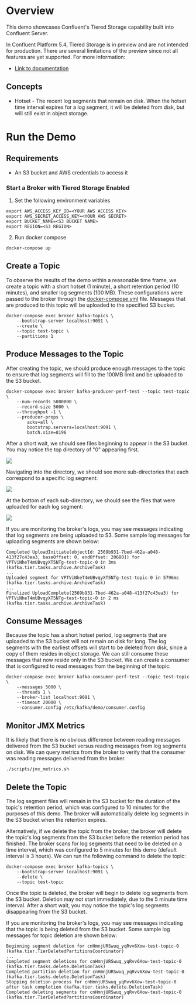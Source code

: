 # Overview

This demo showcases Confluent's Tiered Storage capability built into Confluent Server.

In Confluent Platform 5.4, Tiered Storage is in preview and are not intended for production. There are several limitations of the preview since not all features are yet supported. For more information:

* [Link to documentation](https://docs.confluent.io/current/kafka/tiered-storage-preview.html)

## Concepts

* Hotset - The recent log segments that remain on disk. When the hotset time interval expires for a log segment, it will be deleted from disk, but will still exist in object storage.


# Run the Demo

## Requirements

* An S3 bucket and AWS credentials to access it



### Start a Broker with Tiered Storage Enabled

1. Set the following environment variables

```
export AWS_ACCESS_KEY_ID=<YOUR AWS ACCESS KEY>
export AWS_SECRET_ACCESS_KEY=<YOUR AWS SECRET>
export BUCKET_NAME=<S3 BUCKET NAME>
export REGION=<S3 REGION>
```

2. Run docker compose
```
docker-compose up
```


## Create a Topic

To observe the results of the demo within a reasonable time frame, we create a topic with a short hotset (1 minute), a short retention period (10 minutes), and smaller log segments (100 MB). These configurations were passed to the broker through the [docker-compose.yml](docker-compose.yml) file. Messages that are produced to this topic will be uploaded to the specified S3 bucket.

```
docker-compose exec broker kafka-topics \
    --bootstrap-server localhost:9091 \
    --create \
    --topic test-topic \
    --partitions 1
```

## Produce Messages to the Topic

After creating the topic, we should produce enough messages to the topic to ensure that log segments will fill to the 100MB limit and be uploaded to the S3 bucket.

```
docker-compose exec broker kafka-producer-perf-test --topic test-topic \
    --num-records 5000000 \
    --record-size 5000 \
    --throughput -1 \
    --producer-props \
        acks=all \
        bootstrap.servers=localhost:9091 \
        batch.size=8196
```

After a short wait, we should see files beginning to appear in the S3 bucket. You may notice the top directory of "0" appearing first.

<kbd><img src="images/top-dir.png" /></kbd>

Navigating into the directory, we should see more sub-directories that each correspond to a specific log segment:

<kbd><img src="images/all-segment-dirs.png" /></kbd>

At the bottom of each sub-directory, we should see the files that were uploaded for each log segment:

<kbd><img src="images/segment-files.png" /></kbd>

If you are monitoring the broker's logs, you may see messages indicating that log segments are being uploaded to S3. Some sample log messages for uploading segments are shown below:

```
Completed UploadInitiate(objectId: 2569b931-7bed-462a-a048-413f27c43ea3, baseOffset: 0, endOffset: 20680]) for VPTViNheT4mUBvqyXT5NTg-test-topic-0 in 3ms (kafka.tier.tasks.archive.ArchiveTask)
...
Uploaded segment for VPTViNheT4mUBvqyXT5NTg-test-topic-0 in 5796ms (kafka.tier.tasks.archive.ArchiveTask)
...
Finalized UploadComplete(2569b931-7bed-462a-a048-413f27c43ea3) for VPTViNheT4mUBvqyXT5NTg-test-topic-0 in 2 ms (kafka.tier.tasks.archive.ArchiveTask)
```


## Consume Messages

Because the topic has a short hotset period, log segments that are uploaded to the S3 bucket will not remain on disk for long. The log segments with the earliest offsets will start to be deleted from disk, since a copy of them resides in object storage. We can still consume these messages that now reside only in the S3 bucket. We can create a consumer that is configured to read messages from the beginning of the topic:

```
docker-compose exec broker kafka-consumer-perf-test --topic test-topic \
    --messages 5000 \
    --threads 1 \
    --broker-list localhost:9091 \
    --timeout 20000 \
    --consumer.config /etc/kafka/demo/consumer.config
```

## Monitor JMX Metrics

It is likely that there is no obvious difference between reading messages delivered from the S3 bucket versus reading messages from log segments on disk. We can query metrics from the broker to verify that the consumer was reading messages delivered from the broker.

```
./scripts/jmx_metrics.sh
```

## Delete the Topic

The log segment files will remain in the S3 bucket for the duration of the topic's retention period, which was configured to 10 minutes for the purposes of this demo. The broker will automatically delete log segments in the S3 bucket when the retention expires.

Alternatively, if we delete the topic from the broker, the broker will delete the topic's log segments from the S3 bucket before the retention period has finished. The broker scans for log segments that need to be deleted on a time interval, which was configured to 5 minutes for this demo (default interval is 3 hours). We can run the following command to delete the topic:

```
docker-compose exec broker kafka-topics \
    --bootstrap-server localhost:9091 \
    --delete \
    --topic test-topic
```

Once the topic is deleted, the broker will begin to delete log segments from the S3 bucket. Deletion may not start immediately, due to the 5 minute time interval. After a short wait, you may notice the topic's log segments disappearing from the S3 bucket.

If you are monitoring the broker's logs, you may see messages indicating that the topic is being deleted from the S3 bucket. Some sample log messages for topic deletion are shown below:

```
Beginning segment deletion for cnHmnjURSwuq_yqRvv6Xow-test-topic-0 (kafka.tier.TierDeletedPartitionsCoordinator)
...
Completed segment deletions for cnHmnjURSwuq_yqRvv6Xow-test-topic-0 (kafka.tier.tasks.delete.DeletionTask)
Completed partition deletion for cnHmnjURSwuq_yqRvv6Xow-test-topic-0 (kafka.tier.tasks.delete.DeletionTask)
Stopping deletion process for cnHmnjURSwuq_yqRvv6Xow-test-topic-0 after task completion (kafka.tier.tasks.delete.DeletionTask)
Completed deleting segments for cnHmnjURSwuq_yqRvv6Xow-test-topic-0 (kafka.tier.TierDeletedPartitionsCoordinator)
```
